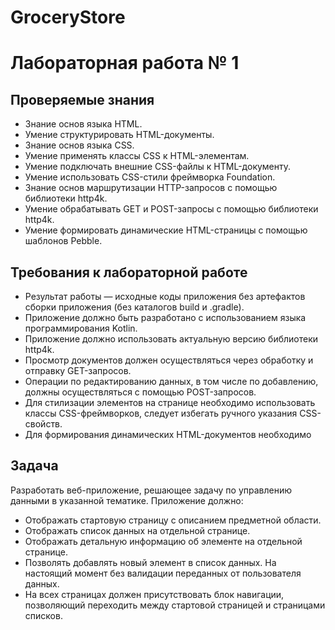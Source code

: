 # GroceryStore
# Лабораторная работа № 1 #
## Проверяемые знания #
* Знание основ языка HTML.
* Умение структурировать HTML-документы.
* Знание основ языка CSS.
* Умение применять классы CSS к HTML-элементам.
* Умение подключать внешние CSS-файлы к HTML-документу.
* Умение использовать CSS-стили фреймворка Foundation.
* Знание основ маршрутизации HTTP-запросов с помощью библиотеки http4k.
* Умение обрабатывать GET и POST-запросы с помощью библиотеки http4k.
* Умение формировать динамические HTML-страницы с помощью шаблонов Pebble.
## Требования к лабораторной работе #
* Результат работы — исходные коды приложения без артефактов сборки приложения (без каталогов build и .gradle).
* Приложение должно быть разработано с использованием языка программирования Kotlin.
* Приложение должно использовать актуальную версию библиотеки http4k.
* Просмотр документов должен осуществляться через обработку и отправку GET-запросов.
* Операции по редактированию данных, в том числе по добавлению, должны осуществляться с помощью POST-запросов.
* Для стилизации элементов на странице необходимо использовать классы CSS-фреймворков, следует избегать ручного указания CSS-свойств.
* Для формирования динамических HTML-документов необходимо
## Задача 
Разработать веб-приложение, решающее задачу по управлению данными в указанной тематике. Приложение должно:

* Отображать стартовую страницу с описанием предметной области.
* Отображать список данных на отдельной странице.
* Отображать детальную информацию об элементе на отдельной странице.
* Позволять добавлять новый элемент в список данных. На настоящий момент без валидации переданных от пользователя данных.
* На всех страницах должен присутствовать блок навигации, позволяющий переходить между стартовой страницей и страницами списков.

